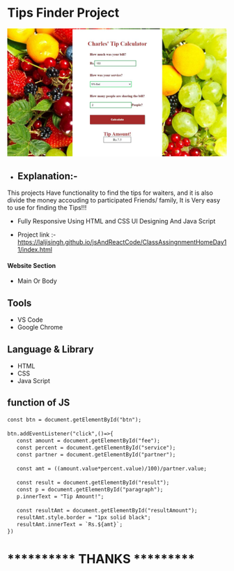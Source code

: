 # Tips Finder Project 
 ![App Screenshot](https://github.com/laljisingh/jsAndReactCode/blob/main/ClassAssingnmentHomeDay11/Capture.JPG?raw=true)
      
- ## Explanation:-  
This projects Have functionality to find the tips for waiters, and it is also divide the money accouding to participated Friends/ family,
It is Very easy to use for finding the Tips!!!

- Fully Responsive Using HTML and CSS UI Designing
And Java Script



- Project link :-  https://laljisingh.github.io/jsAndReactCode/ClassAssingnmentHomeDay11/index.html


#### Website Section
* Main Or Body
## Tools
- VS Code
- Google Chrome
## Language & Library
- HTML
- CSS
- Java Script
## function of JS
 ```
const btn = document.getElementById("btn");

btn.addEventListener("click",()=>{
    const amount = document.getElementById("fee");
    const percent = document.getElementById("service");
    const partner = document.getElementById("partner");
    
    const amt = ((amount.value*percent.value)/100)/partner.value;

    const result = document.getElementById("result");
    const p = document.getElementById("paragraph");
    p.innerText = "Tip Amount!";

    const resultAmt = document.getElementById("resultAmount");
    resultAmt.style.border = "1px solid black";
    resultAmt.innerText = `Rs.${amt}`;
})

```





# ********** **THANKS** *********